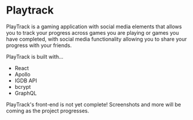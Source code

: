 # Playtrack

PlayTrack is a gaming application with social media elements that allows you to track your progress across games you are playing or games you have completed, with social media functionality allowing you to share your progress with your friends.

PlayTrack is built with...
* React
* Apollo
* IGDB API
* bcrypt
* GraphQL

PlayTrack's front-end is not yet complete! Screenshots and more will be coming as the project progresses.